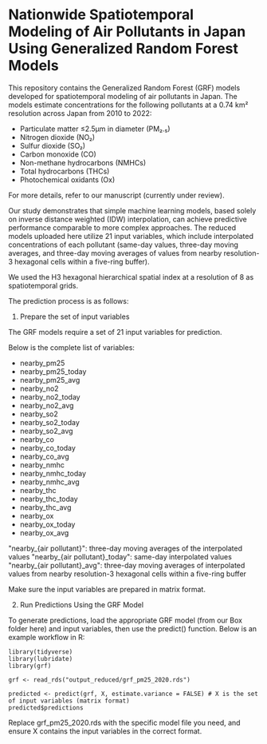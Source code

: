 # Nationwide Spatiotemporal Modeling of Air Pollutants in Japan Using Generalized Random Forest Models

This repository contains the Generalized Random Forest (GRF) models developed for spatiotemporal modeling of air pollutants in Japan. The models estimate concentrations for the following pollutants at a 0.74 km² resolution across Japan from 2010 to 2022:

* Particulate matter ≤2.5μm in diameter (PM₂.₅)
* Nitrogen dioxide (NO₂)
* Sulfur dioxide (SO₂)
* Carbon monoxide (CO)
* Non-methane hydrocarbons (NMHCs)
* Total hydrocarbons (THCs)
* Photochemical oxidants (Ox)

For more details, refer to our manuscript (currently under review).

Our study demonstrates that simple machine learning models, based solely on inverse distance weighted (IDW) interpolation, can achieve predictive performance comparable to more complex approaches. The reduced models uploaded here utilize 21 input variables, which include interpolated concentrations of each pollutant (same-day values, three-day moving averages, and three-day moving averages of values from nearby resolution-3 hexagonal cells within a five-ring buffer).

We used the H3 hexagonal hierarchical spatial index at a resolution of 8 as spatiotemporal grids.

The prediction process is as follows:

1. Prepare the set of input variables

The GRF models require a set of 21 input variables for prediction. 

Below is the complete list of variables:

* nearby_pm25
* nearby_pm25_today
* nearby_pm25_avg
* nearby_no2
* nearby_no2_today
* nearby_no2_avg
* nearby_so2
* nearby_so2_today
* nearby_so2_avg
* nearby_co
* nearby_co_today
* nearby_co_avg
* nearby_nmhc
* nearby_nmhc_today
* nearby_nmhc_avg
* nearby_thc
* nearby_thc_today
* nearby_thc_avg
* nearby_ox
* nearby_ox_today
* nearby_ox_avg

<Note>
"nearby_{air pollutant}": three-day moving averages of the interpolated values
"nearby_{air pollutant}_today": same-day interpolated values
"nearby_{air pollutant}_avg": three-day moving averages of interpolated values from nearby resolution-3 hexagonal cells within a five-ring buffer

Make sure the input variables are prepared in matrix format.
  
2. Run Predictions Using the GRF Model

To generate predictions, load the appropriate GRF model (from our Box folder here) and input variables, then use the predict() function. Below is an example workflow in R:

```
library(tidyverse)
library(lubridate)
library(grf)

grf <- read_rds("output_reduced/grf_pm25_2020.rds")

predicted <- predict(grf, X, estimate.variance = FALSE) # X is the set of input variables (matrix format)
predicted$predictions
```

Replace grf_pm25_2020.rds with the specific model file you need, and ensure X contains the input variables in the correct format.

